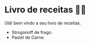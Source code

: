 # Livro de receitas :man_cook:

Olá! bem vindo a seu livro de receitas. 

- Strogonoff de frago.
- Pastel de Carne.

